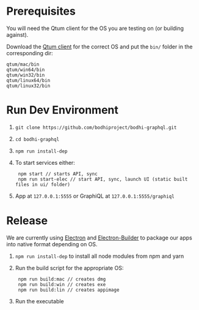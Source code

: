# Prerequisites
You will need the Qtum client for the OS you are testing on (or building against).

Download the [Qtum client](https://github.com/qtumproject/qtum/releases) for the correct OS and put the `bin/` folder in the corresponding dir:

    qtum/mac/bin
    qtum/win64/bin
    qtum/win32/bin
    qtum/linux64/bin
    qtum/linux32/bin

# Run Dev Environment
1. `git clone https://github.com/bodhiproject/bodhi-graphql.git`

2. `cd bodhi-graphql`

3. `npm run install-dep`

4. To start services either:

    	npm start // starts API, sync
    	npm run start-elec // start API, sync, launch UI (static built files in ui/ folder)

5. App at `127.0.0.1:5555` or GraphiQL at `127.0.0.1:5555/graphiql`

# Release
We are currently using [Electron](https://github.com/electron/electron) and [Electron-Builder](https://github.com/electron-userland/electron-builder) to package our apps into native format depending on OS.

1. `npm run install-dep` to install all node modules from npm and yarn

2. Run the build script for the appropriate OS:

    	npm run build:mac // creates dmg
    	npm run build:win // creates exe
    	npm run build:lin // creates appimage

3. Run the executable
